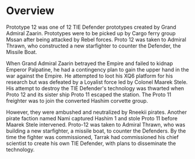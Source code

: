 # Overview
Prototype 12 was one of 12 TIE Defender prototypes created by Grand Admiral Zaarin.
Prototypes were to be picked up by Cargo ferry group Mssan after being attacked by Rebel forces.
Proto 12 was taken to Admiral Thrawn, who constructed a new starfighter to counter the Defender, the Missile Boat.


When Grand Admiral Zaarin betrayed the Empire and failed to kidnap Emperor Palpatine, he had a contingency plan to gain the upper hand in the war against the Empire.
He attempted to loot his XQ6 platform for his research but was defeated by a Loyalist force led by Colonel Maarek Stele.
His attempt to destroy the TIE Defender's technology was thwarted when Proto 12 and its sister ship Proto 11 escaped the station.
The Proto 11 freighter was to join the converted Hashim corvette group.


However, they were ambushed and neutralized by Rneekii pirates.
Another pirate faction named Nami captured Hashim 1 and stole Proto 11 before Maarek Stele intervened.
Proto-12 was taken to Admiral Thrawn, who was building a new starfighter, a missile boat, to counter the Defenders.
By the time the fighter was commissioned, Tarrak had commissioned his chief scientist to create his own TIE Defender, with plans to disseminate the technology.